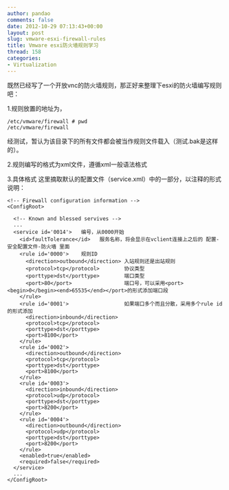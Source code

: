 ```yaml
---
author: pandao
comments: false
date: 2012-10-29 07:13:43+00:00
layout: post
slug: vmware-esxi-firewall-rules
title: Vmware esxi防火墙规则学习
thread: 158
categories:
- Virtualization
---
```


既然已经写了一个开放vnc的防火墙规则，那正好来整理下esxi的防火墙编写规则吧：

1.规则放置的地址为，

    
    /etc/vmware/firewall # pwd
    /etc/vmware/firewall


经测试，暂认为该目录下的所有文件都会被当作规则文件载入（测试.bak是这样的）。

2.规则编写的格式为xml文件，遵循xml一般语法格式

3.具体格式
这里摘取默认的配置文件（service.xml）中的一部分，以注释的形式说明：

    
    <!-- Firewall configuration information -->
    <ConfigRoot>
    
      <!-- Known and blessed servives -->
      ...
      <service id='0014'>   编号，从0000开始
        <id>faultTolerance</id>   服务名称，将会显示在vclient连接上之后的 配置-安全配置文件-防火墙 里面
        <rule id='0000'>    规则ID
          <direction>outbound</direction> 入站规则还是出站规则
          <protocol>tcp</protocol>        协议类型
          <porttype>dst</porttype>        端口类型
          <port>80</port>                 端口号，可以采用<port><begin>0</begin><end>65535</end></port>的形式添加端口段
        </rule>   
        <rule id='0001'>                  如果端口多个而且分散，采用多个rule id 的形式添加
          <direction>inbound</direction>
          <protocol>tcp</protocol>
          <porttype>dst</porttype>
          <port>8100</port>
        </rule>
        <rule id='0002'>
          <direction>outbound</direction>
          <protocol>tcp</protocol>
          <porttype>dst</porttype>
          <port>8100</port>
        </rule>
        <rule id='0003'>
          <direction>inbound</direction>
          <protocol>udp</protocol>
          <porttype>dst</porttype>
          <port>8200</port>
        </rule>
        <rule id='0004'>
          <direction>outbound</direction>
          <protocol>udp</protocol>
          <porttype>dst</porttype>
          <port>8200</port>
        </rule>
        <enabled>true</enabled>
        <required>false</required>
      </service>
      ... 
    </ConfigRoot>
